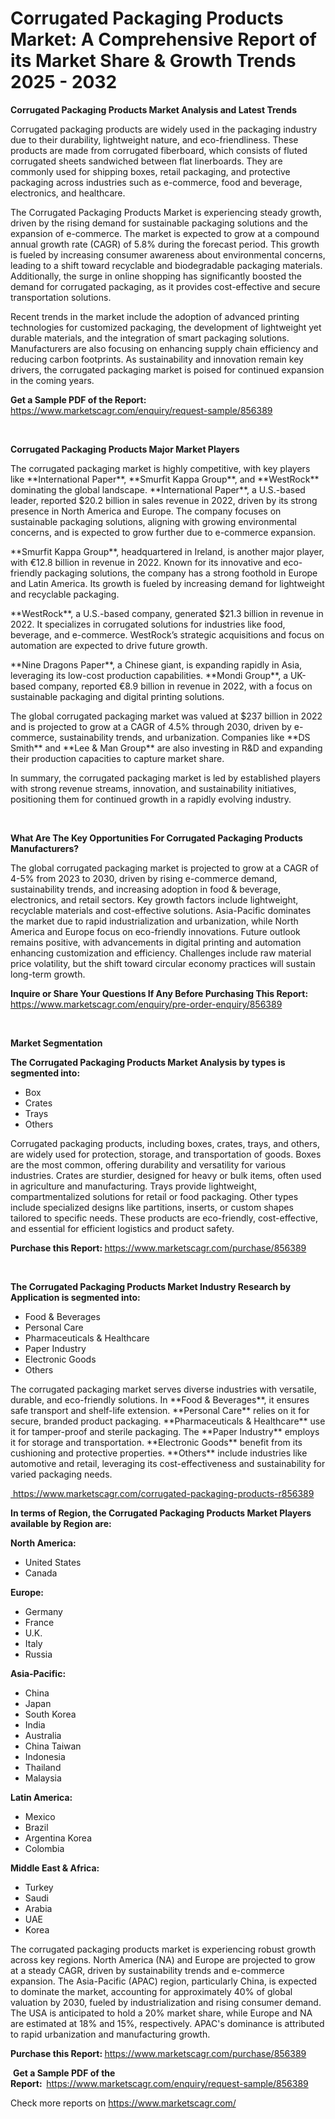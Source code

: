 <p><h1>Corrugated Packaging Products Market: A Comprehensive Report of its Market Share & Growth Trends 2025 - 2032</h1></p><p><strong>Corrugated Packaging Products Market Analysis and Latest Trends</strong></p>
<p><p>Corrugated packaging products are widely used in the packaging industry due to their durability, lightweight nature, and eco-friendliness. These products are made from corrugated fiberboard, which consists of fluted corrugated sheets sandwiched between flat linerboards. They are commonly used for shipping boxes, retail packaging, and protective packaging across industries such as e-commerce, food and beverage, electronics, and healthcare.</p><p>The Corrugated Packaging Products Market is experiencing steady growth, driven by the rising demand for sustainable packaging solutions and the expansion of e-commerce. The market is expected to grow at a compound annual growth rate (CAGR) of 5.8% during the forecast period. This growth is fueled by increasing consumer awareness about environmental concerns, leading to a shift toward recyclable and biodegradable packaging materials. Additionally, the surge in online shopping has significantly boosted the demand for corrugated packaging, as it provides cost-effective and secure transportation solutions.</p><p>Recent trends in the market include the adoption of advanced printing technologies for customized packaging, the development of lightweight yet durable materials, and the integration of smart packaging solutions. Manufacturers are also focusing on enhancing supply chain efficiency and reducing carbon footprints. As sustainability and innovation remain key drivers, the corrugated packaging market is poised for continued expansion in the coming years.</p></p>
<p><strong>Get a Sample PDF of the Report:&nbsp;</strong> <a href="https://www.marketscagr.com/enquiry/request-sample/856389?utm_campaign=1836&utm_medium=2&utm_source=Github&utm_content=ia&utm_term=25012025&utm_id=corrugated-packaging-products">https://www.marketscagr.com/enquiry/request-sample/856389</a></p>
<p>&nbsp;</p>
<p><strong>Corrugated Packaging Products Major Market Players</strong></p>
<p><p>The corrugated packaging market is highly competitive, with key players like **International Paper**, **Smurfit Kappa Group**, and **WestRock** dominating the global landscape. **International Paper**, a U.S.-based leader, reported $20.2 billion in sales revenue in 2022, driven by its strong presence in North America and Europe. The company focuses on sustainable packaging solutions, aligning with growing environmental concerns, and is expected to grow further due to e-commerce expansion.</p><p>**Smurfit Kappa Group**, headquartered in Ireland, is another major player, with €12.8 billion in revenue in 2022. Known for its innovative and eco-friendly packaging solutions, the company has a strong foothold in Europe and Latin America. Its growth is fueled by increasing demand for lightweight and recyclable packaging.</p><p>**WestRock**, a U.S.-based company, generated $21.3 billion in revenue in 2022. It specializes in corrugated solutions for industries like food, beverage, and e-commerce. WestRock’s strategic acquisitions and focus on automation are expected to drive future growth.</p><p>**Nine Dragons Paper**, a Chinese giant, is expanding rapidly in Asia, leveraging its low-cost production capabilities. **Mondi Group**, a UK-based company, reported €8.9 billion in revenue in 2022, with a focus on sustainable packaging and digital printing solutions.</p><p>The global corrugated packaging market was valued at $237 billion in 2022 and is projected to grow at a CAGR of 4.5% through 2030, driven by e-commerce, sustainability trends, and urbanization. Companies like **DS Smith** and **Lee & Man Group** are also investing in R&D and expanding their production capacities to capture market share.</p><p>In summary, the corrugated packaging market is led by established players with strong revenue streams, innovation, and sustainability initiatives, positioning them for continued growth in a rapidly evolving industry.</p></p>
<p>&nbsp;</p>
<p><strong>What Are The Key Opportunities For Corrugated Packaging Products Manufacturers?</strong></p>
<p><p>The global corrugated packaging market is projected to grow at a CAGR of 4-5% from 2023 to 2030, driven by rising e-commerce demand, sustainability trends, and increasing adoption in food & beverage, electronics, and retail sectors. Key growth factors include lightweight, recyclable materials and cost-effective solutions. Asia-Pacific dominates the market due to rapid industrialization and urbanization, while North America and Europe focus on eco-friendly innovations. Future outlook remains positive, with advancements in digital printing and automation enhancing customization and efficiency. Challenges include raw material price volatility, but the shift toward circular economy practices will sustain long-term growth.</p></p>
<p><strong>Inquire or Share Your Questions If Any Before Purchasing This Report:</strong> <a href="https://www.marketscagr.com/enquiry/pre-order-enquiry/856389?utm_campaign=1836&utm_medium=2&utm_source=Github&utm_content=ia&utm_term=25012025&utm_id=corrugated-packaging-products">https://www.marketscagr.com/enquiry/pre-order-enquiry/856389</a></p>
<p>&nbsp;</p>
<p><strong>Market Segmentation</strong></p>
<p><strong>The Corrugated Packaging Products Market Analysis by types is segmented into:</strong></p>
<p><ul><li>Box</li><li>Crates</li><li>Trays</li><li>Others</li></ul></p>
<p><p>Corrugated packaging products, including boxes, crates, trays, and others, are widely used for protection, storage, and transportation of goods. Boxes are the most common, offering durability and versatility for various industries. Crates are sturdier, designed for heavy or bulk items, often used in agriculture and manufacturing. Trays provide lightweight, compartmentalized solutions for retail or food packaging. Other types include specialized designs like partitions, inserts, or custom shapes tailored to specific needs. These products are eco-friendly, cost-effective, and essential for efficient logistics and product safety.</p></p>
<p><strong>Purchase this Report:&nbsp;</strong><a href="https://www.marketscagr.com/purchase/856389?utm_campaign=1836&utm_medium=2&utm_source=Github&utm_content=ia&utm_term=25012025&utm_id=corrugated-packaging-products">https://www.marketscagr.com/purchase/856389</a></p>
<p>&nbsp;</p>
<p><strong>The Corrugated Packaging Products Market Industry Research by Application is segmented into:</strong></p>
<p><ul><li>Food & Beverages</li><li>Personal Care</li><li>Pharmaceuticals & Healthcare</li><li>Paper Industry</li><li>Electronic Goods</li><li>Others</li></ul></p>
<p><p>The corrugated packaging market serves diverse industries with versatile, durable, and eco-friendly solutions. In **Food & Beverages**, it ensures safe transport and shelf-life extension. **Personal Care** relies on it for secure, branded product packaging. **Pharmaceuticals & Healthcare** use it for tamper-proof and sterile packaging. The **Paper Industry** employs it for storage and transportation. **Electronic Goods** benefit from its cushioning and protective properties. **Others** include industries like automotive and retail, leveraging its cost-effectiveness and sustainability for varied packaging needs.</p></p>
<p><a href="https://www.marketscagr.com/corrugated-packaging-products-r856389?utm_campaign=1836&utm_medium=2&utm_source=Github&utm_content=ia&utm_term=25012025&utm_id=corrugated-packaging-products">&nbsp;https://www.marketscagr.com/corrugated-packaging-products-r856389</a></p>
<p><strong>In terms of Region, the Corrugated Packaging Products Market Players available by Region are:</strong></p>
<p>
    <p> <strong> North America: </strong>
        <ul>
            <li>United States</li>
            <li>Canada</li>
        </ul>
        </p> 
    <p> <strong> Europe: </strong>
        <ul>
            <li>Germany</li>
            <li>France</li>
            <li>U.K.</li>
            <li>Italy</li>
            <li>Russia</li>
        </ul>
        </p> 
    <p> <strong> Asia-Pacific: </strong>
        <ul>
            <li>China</li>
            <li>Japan</li>
            <li>South Korea</li>
            <li>India</li>
            <li>Australia</li>
            <li>China Taiwan</li>
            <li>Indonesia</li>
            <li>Thailand</li>
            <li>Malaysia</li>
        </ul>
        </p> 
    <p> <strong> Latin America: </strong>
        <ul>
            <li>Mexico</li>
            <li>Brazil</li>
            <li>Argentina Korea</li>
            <li>Colombia</li>
        </ul>
        </p> 
    <p> <strong> Middle East & Africa: </strong>
        <ul>
            <li>Turkey</li>
            <li>Saudi</li>
            <li>Arabia</li>
            <li>UAE</li>
            <li>Korea</li>
        </ul>
    </p>
    </p>
<p><p>The corrugated packaging products market is experiencing robust growth across key regions. North America (NA) and Europe are projected to grow at a steady CAGR, driven by sustainability trends and e-commerce expansion. The Asia-Pacific (APAC) region, particularly China, is expected to dominate the market, accounting for approximately 40% of global valuation by 2030, fueled by industrialization and rising consumer demand. The USA is anticipated to hold a 20% market share, while Europe and NA are estimated at 18% and 15%, respectively. APAC's dominance is attributed to rapid urbanization and manufacturing growth.</p></p>
<p><strong>Purchase this Report: </strong><a href="https://www.marketscagr.com/purchase/856389?utm_campaign=1836&utm_medium=2&utm_source=Github&utm_content=ia&utm_term=25012025&utm_id=corrugated-packaging-products">https://www.marketscagr.com/purchase/856389</a></p>
<p>&nbsp;<strong>Get a Sample PDF of the Report:&nbsp;&nbsp;</strong><a href="https://www.marketscagr.com/enquiry/request-sample/856389?utm_campaign=1836&utm_medium=2&utm_source=Github&utm_content=ia&utm_term=25012025&utm_id=corrugated-packaging-products">https://www.marketscagr.com/enquiry/request-sample/856389</a></p>
<p><strong></strong></p>
<p>Check more reports on <a href="https://www.marketscagr.com/?utm_campaign=1836&utm_medium=2&utm_source=Github&utm_content=ia&utm_term=25012025&utm_id=corrugated-packaging-products">https://www.marketscagr.com/</a></p>